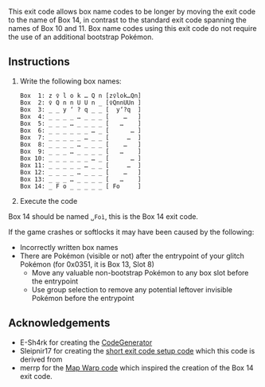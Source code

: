 This exit code allows box name codes to be longer by moving the exit code to the name of Box 14, in contrast to the standard exit code spanning the names of Box 10 and 11.
Box name codes using this exit code do not require the use of an additional bootstrap Pokémon.

## Instructions
1. Write the following box names:
    ```
    Box  1: z ♀ l o k … Q n	[z♀lok…Qn]
    Box  2: ♀ Q n n U U n _	[♀QnnUUn ]
    Box  3: _ _ y ‘ ? q _ _	[  y‘?q  ]
    Box  4: _ _ _ _ … _ _ _	[    …   ]
    Box  5: _ _ _ … _ _ _ _	[   …    ]
    Box  6: _ _ _ _ _ _ … _	[      … ]
    Box  7: _ _ _ _ _ … _ _	[     …  ]
    Box  8: _ _ _ _ … _ _ _	[    …   ]
    Box  9: _ _ _ … _ _ _ _	[   …    ]
    Box 10: _ _ _ _ _ _ … _	[      … ]
    Box 11: _ _ _ _ _ … _ _	[     …  ]
    Box 12: _ _ _ _ … _ _ _	[    …   ]
    Box 13: _ _ _ … _ _ _ _	[   …    ]
    Box 14: _ F o _ _ _ _ _	[ Fo     ]
    ```
2. Execute the code

Box 14 should be named `␣Foì`, this is the Box 14 exit code.

If the game crashes or softlocks it may have been caused by the following:

- Incorrectly written box names
- There are Pokémon (visible or not) after the entrypoint of your glitch Pokémon (for 0x0351, it is Box 13, Slot 8)
    - Move any valuable non-bootstrap Pokémon to any box slot before the entrypoint
    - Use group selection to remove any potential leftover invisible Pokémon before the entrypoint

## Acknowledgements
- E-Sh4rk for creating the [CodeGenerator](https://e-sh4rk.github.io/CodeGenerator)
- Sleipnir17 for creating the [short exit code setup code](https://e-sh4rk.github.io/EmeraldACE_web/doc/FRLG_Short_Exit_Codes_Guide.pdf) which this code is derived from
- merrp for the [Map Warp code](https://www.youtube.com/watch?v=yVhK4pLC9ac) which inspired the creation of the Box 14 exit code.